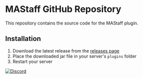 # MAStaff GitHub Repository

This repository contains the source code for the MAStaff plugin.

## Installation

1. Download the latest release from the [releases page](https://www.spigotmc.org/resources/%E2%9C%A8-mastaff-staff-mode-staff-chat-bungee-spigot.105713/)
2. Place the downloaded jar file in your server's `plugins` folder
3. Restart your server

[![Discord](https://discordapp.com/api/guilds/918181438879305748/widget.png)](https://discord.angelillo15.es) 
